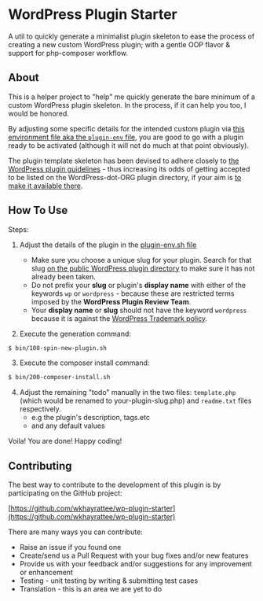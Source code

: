 # WordPress Plugin Starter
A util to quickly generate a minimalist plugin skeleton to ease the process of creating a new custom WordPress plugin; with a gentle OOP flavor & support for php-composer workflow.

## About

This is a helper project to "help" me quickly generate the bare minimum of a custom WordPress plugin skeleton. In the process, if it can help you too, I would be honored.

By adjusting some specific details for the intended custom plugin via [this environment file aka the `plugin-env` file](plugin-env.sh), you are good to go with a plugin ready to be activated (although it will not do much at that point obviously).

The plugin template skeleton has been devised to adhere closely to [the WordPress plugin guidelines](https://developer.wordpress.org/plugins/wordpress-org/detailed-plugin-guidelines/) - thus increasing its odds of getting accepted to be listed on the WordPress-dot-ORG plugin directory, if your aim is [to make it available there](https://wordpress.org/plugins/developers/add/).

## How To Use

Steps:

1) Adjust the details of the plugin in the [plugin-env.sh file](plugin-env.sh)

    - Make sure you choose a unique slug for your plugin. Search for that slug [on the public WordPress plugin directory](https://wordpress.org/plugins/) to make sure it has not already been taken.
    - Do not prefix your **slug** or plugin's **display name** with either of the keywords `wp` or `wordpress` - because these are restricted terms imposed by the **WordPress Plugin Review Team**.
    - Your **display name** or **slug** should not have the keyword `wordpress` because it is against the [WordPress Trademark policy](https://wordpressfoundation.org/trademark-policy/).

2) Execute the generation command:

```bash
$ bin/100-spin-new-plugin.sh
```

3) Execute the composer install command:

```bash 
$ bin/200-composer-install.sh
```

4) Adjust the remaining "todo" manually in the two files: `template.php` (which would be renamed to your-plugin-slug.php) and `readme.txt` files respectively.
    - e.g the plugin's description, tags.etc
    - and any default values


Voila! You are done! Happy coding!

## Contributing ##

The best way to contribute to the development of this plugin is by participating on the GitHub project:

[https://github.com/wkhayrattee/wp-plugin-starter](https://github.com/wkhayrattee/wp-plugin-starter)

There are many ways you can contribute:

* Raise an issue if you found one
* Create/send us a Pull Request with your bug fixes and/or new features
* Provide us with your feedback and/or suggestions for any improvement or enhancement
* Testing - unit testing by writing & submitting test cases
* Translation - this is an area we are yet to do

